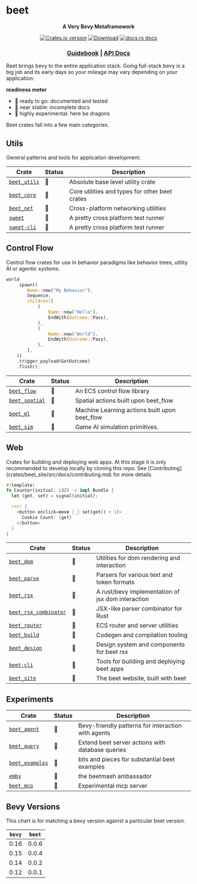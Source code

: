 # beet

<div align="center">
  <p>
    <strong>A Very Bevy Metaframework</strong>
  </p>
  <p>
    <a href="https://crates.io/crates/beet"><img src="https://img.shields.io/crates/v/beet.svg?style=flat-square" alt="Crates.io version" /></a>
    <a href="https://crates.io/crates/beet"><img src="https://img.shields.io/crates/d/beet.svg?style=flat-square" alt="Download" /></a>
    <a href="https://docs.rs/beet"><img src="https://img.shields.io/badge/docs-latest-blue.svg?style=flat-square" alt="docs.rs docs" /></a>
  </p>
  <h3>
     <a href="https://beetstack.dev/docs">Guidebook</a>
     <span> | </span>
    <a href="https://docs.rs/beet">API Docs</a>
    <!-- <span> | </span>
    <a href="https://mrchantey.github.io/beet/other/contributing.html">Contributing</a> -->
  </h3>
</div>

Beet brings bevy to the entire application stack. Going full-stack bevy is a big job and its early days so your mileage may vary depending on your application:

**readiness meter**
- 🦢 ready to go: documented and tested
- 🐣 near stable: incomplete docs
- 🐉 highly experimental: here be dragons

Beet crates fall into a few main categories.

## Utils

General patterns and tools for application development.

| Crate                                            | Status | Description                                     |
| ------------------------------------------------ | ------ | ----------------------------------------------- |
| [`beet_utils`](crates/beet_utils/Cargo.toml)     | 🦢      | Absolute base level utility crate               |
| [`beet_core`](crates/beet_core/Cargo.toml)       | 🦢      | Core utilities and types for other beet crates  |
| [`beet_net`](crates/beet_net/Cargo.toml)       	 | 🐣      | Cross-platform networking utilities          |
| [`sweet`](crates/sweet/Cargo.toml)               | 🐣      | A pretty cross platform test runner             |
| [`sweet-cli`](crates/sweet/cli/Cargo.toml)       | 🐣      | A pretty cross platform test runner             |


## Control Flow

Control flow crates for use in behavior paradigms like behavior trees, utility AI or agentic systems.

```rust
world
	.spawn((
		Name::new("My Behavior"),
		Sequence,
		children![
			(
				Name::new("Hello"),
				EndWith(Outcome::Pass),
			),
			(
				Name::new("World"),
				EndWith(Outcome::Pass),
			),
		],
	))
	.trigger_payload(GetOutcome)
	.flush();
```


| Crate                                            | Status | Description                                                       |
| ------------------------------------------------ | ------ | ----------------------------------------------------------------- |
| [`beet_flow`](crates/beet_flow/Cargo.toml)       | 🦢      | An ECS control flow library                    |
| [`beet_spatial`](crates/beet_spatial/Cargo.toml) | 🐣      | Spatial actions built upon beet_flow           |
| [`beet_ml`](crates/beet_ml/Cargo.toml)           | 🐉      | Machine Learning actions built upon beet_flow  |
| [`beet_sim`](crates/beet_sim/Cargo.toml)         | 🐉      | Game AI simulation primitives.                 |


## Web

Crates for building and deploying web apps. At this stage it is only recommended to develop locally by cloning this repo. See [Contributing] (crates/beet_site/src/docs/contributing.md) for more details.


```rust
#[template]
fn Counter(initial: i32) -> impl Bundle {
  let (get, set) = signal(initial);

  rsx! {
    <button onclick=move |_| set(get() + 1)>
      Cookie Count: {get}
    </button>
  }
}
```


| Crate                                          | Status | Description                                  |
| ---------------------------------------------- | ------ | -------------------------------------------- |
| [`beet_dom`](crates/beet_dom/Cargo.toml)       | 🐉      | Utilities for dom rendering and interaction   |
| [`beet_parse`](crates/beet_parse/Cargo.toml)   | 🐉      | Parsers for various text and token formats   |
| [`beet_rsx`](crates/beet_rsx/Cargo.toml)       | 🐉      | A rust/bevy implementation of jsx dom interaction |
| [`beet_rsx_combinator`](crates/beet_rsx_combinator/Cargo.toml) | 🐉      | JSX-like parser combinator for Rust          |
| [`beet_router`](crates/beet_router/Cargo.toml) | 🐉      | ECS router and server utilities          |
| [`beet_build`](crates/beet_build/Cargo.toml)   | 🐉      | Codegen and compilation tooling              |
| [`beet_design`](crates/beet_design/Cargo.toml) | 🐉      | Design system and components for beet rsx    |
| [`beet-cli`](crates/beet-cli/Cargo.toml)       | 🐉      | Tools for building and deploying beet apps   |
| [`beet_site`](crates/beet_site/Cargo.toml)     | 🐉      | The beet website, built with beet            |


## Experiments

| Crate                                            | Status | Description                                               |
| ------------------------------------------------ | ------ | --------------------------------------------------------- |
| [`beet_agent`](crates/beet_agent/Cargo.toml)     | 🐉      | Bevy-friendly patterns for interaction with agents       |
| [`beet_query`](crates/beet_query/Cargo.toml)     | 🐉      | Extend beet server actions with database queries         |
| [`beet_examples`](crates/beet_examples/Cargo.toml) | 🐉      | bits and pieces for substantial beet examples            |
| [`emby`](crates/emby/Cargo.toml)                 | 🐉      | the beetmash ambassador                                   |
| [`beet_mcp`](crates/beet_mcp/Cargo.toml)         | 🐉      | Experimental mcp server                                   |


## Bevy Versions

This chart is for matching a bevy version against a particular beet version.

| `bevy` | `beet` |
| ------ | ------ |
| 0.16   | 0.0.6  |
| 0.15   | 0.0.4  |
| 0.14   | 0.0.2  |
| 0.12   | 0.0.1  |
